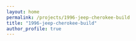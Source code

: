 ```yaml
---
layout: home
permalink: /projects/1996-jeep-cherokee-build
title: "1996-jeep-cherokee-build"
author_profile: true
---
```

